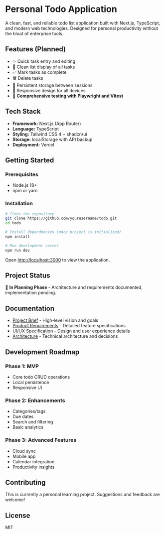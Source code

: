 # Personal Todo Application

A clean, fast, and reliable todo list application built with Next.js, TypeScript, and modern web technologies. Designed for personal productivity without the bloat of enterprise tools.

## Features (Planned)

- ✨ Quick task entry and editing
- 📝 Clean list display of all tasks
- ✅ Mark tasks as complete
- 🗑️ Delete tasks
- 💾 Persistent storage between sessions
- 📱 Responsive design for all devices
- 🧪 **Comprehensive testing with Playwright and Vitest**

## Tech Stack

- **Framework:** Next.js (App Router)
- **Language:** TypeScript
- **Styling:** Tailwind CSS 4 + shadcn/ui
- **Storage:** localStorage with API backup
- **Deployment:** Vercel

## Getting Started

### Prerequisites

- Node.js 18+
- npm or yarn

### Installation

```bash
# Clone the repository
git clone https://github.com/yourusername/todo.git
cd todo

# Install dependencies (once project is initialized)
npm install

# Run development server
npm run dev
```

Open [http://localhost:3000](http://localhost:3000) to view the application.

## Project Status

🚧 **In Planning Phase** - Architecture and requirements documented, implementation pending.

## Documentation

- [Project Brief](docs/project-brief.md) - High-level vision and goals
- [Product Requirements](docs/prd.md) - Detailed feature specifications
- [UI/UX Specification](docs/ux-ui-spec.md) - Design and user experience details
- [Architecture](docs/architecture.md) - Technical architecture and decisions

## Development Roadmap

### Phase 1: MVP

- Core todo CRUD operations
- Local persistence
- Responsive UI

### Phase 2: Enhancements

- Categories/tags
- Due dates
- Search and filtering
- Basic analytics

### Phase 3: Advanced Features

- Cloud sync
- Mobile app
- Calendar integration
- Productivity insights

## Contributing

This is currently a personal learning project. Suggestions and feedback are welcome!

## License

MIT
